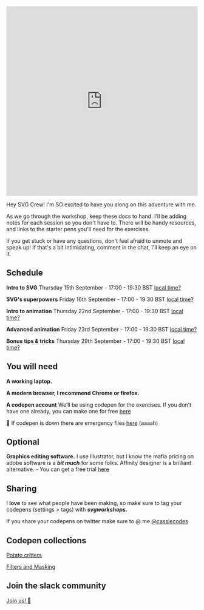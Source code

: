 <iframe height="500" style="width: 100%;" scrolling="no" title="SVG" src="https://codepen.io/cassie-codes/embed/12688828d2fcfc51965a94ef33b1f9a9?height=265&theme-id=light&default-tab=result" frameborder="no" loading="lazy" allowtransparency="true" allowfullscreen="true">
  See the Pen <a href='https://codepen.io/cassie-codes/pen/12688828d2fcfc51965a94ef33b1f9a9'>SVG</a> by Cassie Evans
  (<a href='https://codepen.io/cassie-codes'>@cassie-codes</a>) on <a href='https://codepen.io'>CodePen</a>.
</iframe>

Hey SVG Crew! I'm SO excited to have you along on this adventure with me.

As we go through the workshop, keep these docs to hand. I'll be adding notes for each session so you don't have to. There will be handy resources, and links to the starter pens you'll need for the exercises.

If you get stuck or have any questions, don't feel afraid to unmute and speak up! If that's a bit intimidating, comment in the chat, I'll keep an eye on it.

## Schedule <!-- {docsify-ignore} -->

**Intro to SVG** Thursday 15th September -
17:00 - 19:30 BST [local time?](https://everytimezone.com/s/251696f5)

**SVG's superpowers** Friday 16th September -
17:00 - 19:30 BST [local time?](https://everytimezone.com/s/97bc0087)

**Intro to animation** Thursday 22nd September -
17:00 - 19:30 BST [local time?](https://everytimezone.com/s/bb88b3bc)

**Advanced animation** Friday 23rd September -
17:00 - 19:30 BST [local time?](https://everytimezone.com/s/029966e3)

**Bonus tips & tricks** Thursday 29th September -
17:00 - 19:30 BST [local time?](https://everytimezone.com/s/5d66b7ec)

## You will need <!-- {docsify-ignore} -->

**A working laptop.**

**A modern browser, I recommend Chrome or firefox.**

**A codepen account** We’ll be using codepen for the exercises. If you don’t have one already, you can make one for free [here](https://codepen.io/)

🚨 If codepen is down there are emergency files [here](https://we.tl/t-a2gQe8H8l9) (aaaah)

## Optional <!-- {docsify-ignore} -->

**Graphics editing software.** I use Illustrator, but I know the mafia pricing on adobe software is a **_bit much_** for some folks. Affinity designer is a brilliant alternative. - You can get a free trial [here](https://affinity.serif.com/en-gb/designer/#buy)

<!-- ## Follow along {docsify-ignore} -->

## Sharing <!-- {docsify-ignore} -->

I **love** to see what people have been making, so make sure to tag your codepens (settings > tags) with **_svgworkshops._**

If you share your codepens on twitter make sure to @ me [@cassiecodes](https://twitter.com/cassiecodes)

<!-- ## Past videos  -->

<!-- [Vimeo](https://vimeo.com/showcase/8799505)

PW - js82nf!Ef!h@E -->

## Codepen collections <!-- {docsify-ignore} -->

[Potato critters](https://codepen.io/collection/pgvRZZ)

[Filters and Masking](https://codepen.io/collection/LPZWGv)

## Join the slack community <!-- {docsify-ignore} -->

[Join us! 👋 ](https://join.slack.com/t/svg-animation/shared_invite/zt-ld8zodr8-logjxuHIrrssl7EbB_XJHg)

